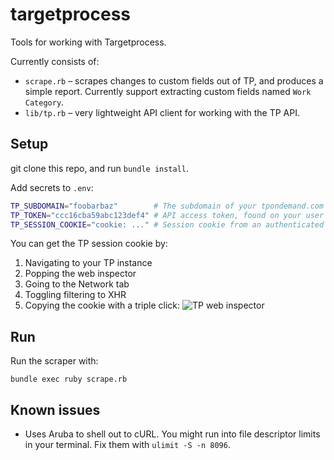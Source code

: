 # targetprocess

Tools for working with Targetprocess.

Currently consists of:

- `scrape.rb` – scrapes changes to custom fields out of TP, and produces a simple report. Currently support extracting custom fields named `Work Category`.
- `lib/tp.rb` – very lightweight API client for working with the TP API.

## Setup

git clone this repo, and run `bundle install`.

Add secrets to `.env`:

``` bash
TP_SUBDOMAIN="foobarbaz"        # The subdomain of your tpondemand.com instance
TP_TOKEN="ccc16cba59abc123def4" # API access token, found on your user account in TP
TP_SESSION_COOKIE="cookie: ..." # Session cookie from an authenticated browser session
```

You can get the TP session cookie by:

1. Navigating to your TP instance
1. Popping the web inspector
1. Going to the Network tab
1. Toggling filtering to XHR
1. Copying the cookie with a triple click:
   ![TP web inspector](https://user-images.githubusercontent.com/12306/86315825-9b879580-bc6e-11ea-8c18-7cac29c3cdb4.gif)

## Run

Run the scraper with:

```
bundle exec ruby scrape.rb
```

## Known issues

- Uses Aruba to shell out to cURL. You might run into file descriptor limits in your terminal. Fix them with `ulimit -S -n 8096`.
